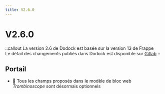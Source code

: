 ```yaml
---
title: V2.6.0
---
```


# V2.6.0

::callout
La version 2.6 de Dodock est basée sur la version 13 de Frappe  
Le détail des changements publiés dans Dodock est disponible sur [Gitlab](https://gitlab.com/dokos/dodock/-/releases)
::

## Portail

- :rocket: Tous les champs proposés dans le modèle de bloc web _Trombinoscope_ sont désormais optionnels

